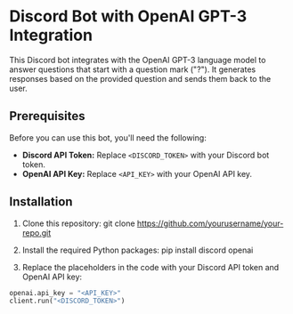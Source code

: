 # Discord Bot with OpenAI GPT-3 Integration

This Discord bot integrates with the OpenAI GPT-3 language model to answer questions that start with a question mark ("?"). It generates responses based on the provided question and sends them back to the user.

## Prerequisites

Before you can use this bot, you'll need the following:
- **Discord API Token:** Replace `<DISCORD_TOKEN>` with your Discord bot token.
- **OpenAI API Key:** Replace `<API_KEY>` with your OpenAI API key.

## Installation

1. Clone this repository:
git clone https://github.com/yourusername/your-repo.git

2. Install the required Python packages:
pip install discord openai

3. Replace the placeholders in the code with your Discord API token and OpenAI API key:
```python
openai.api_key = "<API_KEY>"
client.run("<DISCORD_TOKEN>")
